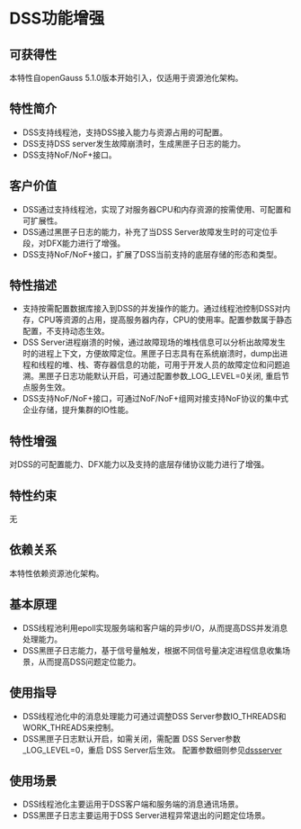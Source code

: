 # DSS功能增强

## 可获得性<a name="section15406143204715"></a>

本特性自openGauss 5.1.0版本开始引入，仅适用于资源池化架构。

## 特性简介<a name="section740615433477"></a>

- DSS支持线程池，支持DSS接入能力与资源占用的可配置。
- DSS支持DSS server发生故障崩溃时，生成黑匣子日志的能力。
- DSS支持NoF/NoF+接口。

## 客户价值<a name="section13406743164715"></a>

- DSS通过支持线程池，实现了对服务器CPU和内存资源的按需使用、可配置和可扩展性。
- DSS通过黑匣子日志的能力，补充了当DSS Server故障发生时的可定位手段，对DFX能力进行了增强。
- DSS支持NoF/NoF+接口，扩展了DSS当前支持的底层存储的形态和类型。

## 特性描述<a name="section16406154310471"></a>

- 支持按需配置数据库接入到DSS的并发操作的能力。通过线程池控制DSS对内存，CPU等资源的占用，提高服务器内存，CPU的使用率。配置参数属于静态配置，不支持动态生效。
- DSS Server进程崩溃的时候，通过故障现场的堆栈信息可以分析出故障发生时的进程上下文，方便故障定位。黑匣子日志具有在系统崩溃时，dump出进程和线程的堆、栈、寄存器信息的功能，可用于开发人员的故障定位和问题追溯。黑匣子日志功能默认开启，可通过配置参数_LOG_LEVEL=0关闭, 重启节点服务生效。
- DSS支持NoF/NoF+接口，可通过NoF/NoF+组网对接支持NoF协议的集中式企业存储，提升集群的IO性能。

## 特性增强<a name="section1340684315478"></a>


对DSS的可配置能力、DFX能力以及支持的底层存储协议能力进行了增强。


## 特性约束<a name="section06531946143616"></a>

无

## 依赖关系<a name="section8406643144716"></a>

本特性依赖资源池化架构。
## 基本原理<a name="section8406643144716"></a>
- DSS线程池利用epoll实现服务端和客户端的异步I/O，从而提高DSS并发消息处理能力。
- DSS黑匣子日志能力，基于信号量触发，根据不同信号量决定进程信息收集场景，从而提高DSS问题定位能力。
## 使用指导<a name="section8406643144716"></a>
- DSS线程池化中的消息处理能力可通过调整DSS Server参数IO_THREADS和WORK_THREADS来控制。
- DSS黑匣子日志默认开启，如需关闭，需配置 DSS Server参数_LOG_LEVEL=0，重启 DSS Server后生效。
配置参数细则参见[dssserver](../ToolandCommandReference/dssserver.md)
## 使用场景<a name="section8406643144716"></a>
- DSS线程池化主要运用于DSS客户端和服务端的消息通讯场景。
- DSS黑匣子日志主要运用于DSS Server进程异常退出的问题定位场景。
